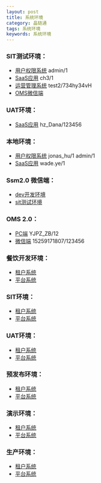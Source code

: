 ```yaml
---
layout: post
title: 系统环境
category: 晶链通
tags: 系统环境
keywords: 系统环境
---
```


### SIT测试环境：
- [用户权限系统](http://192.168.4.34:9184/) admin/1
- [SaaS应用](http://192.168.4.33:8088/jlt-workplat-web/) ch3/1
- [运营管理系统](http://192.168.4.34:9384/jlt-pms-web/) test2/734hy34vH
- [OMS微信端](http://192.168.4.33:8088/jlt-workplat-web/moms/index.html?S=lx1et190abq#/)

### UAT环境：
- [SaaS应用](http://106.14.163.26:8088/jlt-workplat-web/mdm/index.html#/mdm/mdmSupplier) hz_Dana/123456

### 本地环境：
- [用户权限系统](http://192.168.4.35:9184) jonas_hu/1    admin/1
- [SaaS应用](http://192.168.4.32:8088/jlt-workplat-web) wade.ye/1

### Ssm2.0 微信端：
- [dev开发环境](http://192.168.4.35:9784/jlt-wechat/wechat/view/newOrder/index.html#/waybills/) 
- [sit测试环境](http://192.168.4.34:9784/jlt-wechat/wechat/view/newOrder/index.html#/waybills/)

### OMS 2.0：
- [PC端](http://192.168.70.111:9000) YJPZ_ZB/12
- [微信端](http://192.168.70.111:8080) 15259171807/123456

### 餐饮开发环境：
- [租户系统](http://192.168.3.119:8088/)
- [平台系统](http://192.168.3.120:9384/)

### SIT环境：
- [租户系统](http://192.168.4.33:8088/)
- [平台系统](http://192.168.4.34:9384/)

### UAT环境：
- [租户系统](http://106.14.163.26:8088/)
- [平台系统](http://106.14.142.29:9384/)

### 预发布环境：
- [租户系统](http://192.168.3.92.:80.:8088/)
- [平台系统](http://192.168.3.93:9384/)

### 演示环境：
- [租户系统](http://192.168.3.90.:80.:8088/)
- [平台系统](http://192.168.3.91:9384/)

### 生产环境：
- [租户系统](http://tenant1.e-jlt.com/)
- [平台系统](http://pms.admin.e-jlt.com/)

